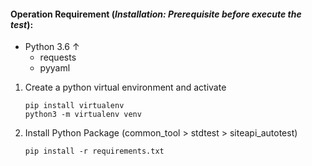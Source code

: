 #### Operation Requirement (*Installation: Prerequisite before execute the test*):

+ Python 3.6 ↑
  + requests
  + pyyaml

1. Create a python virtual environment and activate

   ```
   pip install virtualenv  
   python3 -m virtualenv venv 
   ```

2. Install Python Package (common_tool > stdtest > siteapi_autotest)

   ```
   pip install -r requirements.txt
   ```
